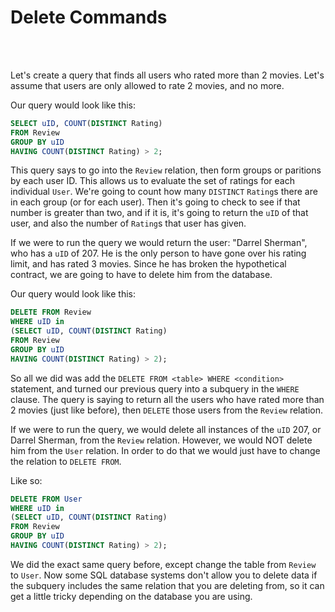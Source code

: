 # Delete Commands

<br>
<br>

Let's create a query that finds all users who rated more than 2 movies. Let's assume that users are only allowed to rate 2 movies, and no more.

Our query would look like this:

```sql
SELECT uID, COUNT(DISTINCT Rating)
FROM Review
GROUP BY uID
HAVING COUNT(DISTINCT Rating) > 2;
```

This query says to go into the `Review` relation, then form groups or paritions by each user ID. This allows us to evaluate the set of ratings for each individual `User`. We're going to count how many `DISTINCT` `Rating`s there are in each group (or for each user). Then it's going to check to see if that number is greater than two, and if it is, it's going to return the `uID` of that user, and also the number of `Rating`s that user has given.

If we were to run the query we would return the user: "Darrel Sherman", who has a `uID` of 207. He is the only person to have gone over his rating limit, and has rated 3 movies. Since he has broken the hypothetical contract, we are going to have to delete him from the database.

Our query would look like this:

```sql
DELETE FROM Review
WHERE uID in
(SELECT uID, COUNT(DISTINCT Rating)
FROM Review
GROUP BY uID
HAVING COUNT(DISTINCT Rating) > 2);
```

So all we did was add the `DELETE FROM <table> WHERE <condition>` statement, and turned our previous query into a subquery in the `WHERE` clause. The query is saying to return all the users who have rated more than 2 movies (just like before), then `DELETE` those users from the `Review` relation.

If we were to run the query, we would delete all instances of the `uID` 207, or Darrel Sherman, from the `Review` relation. However, we would NOT delete him from the `User` relation. In order to do that we would just have to change the relation to `DELETE FROM`.

Like so:

```sql
DELETE FROM User
WHERE uID in
(SELECT uID, COUNT(DISTINCT Rating)
FROM Review
GROUP BY uID
HAVING COUNT(DISTINCT Rating) > 2);
```

We did the exact same query before, except change the table from `Review` to `User`. Now some SQL database systems don't allow you to delete data if the subquery includes the same relation that you are deleting from, so it can get a little tricky depending on the database you are using.
